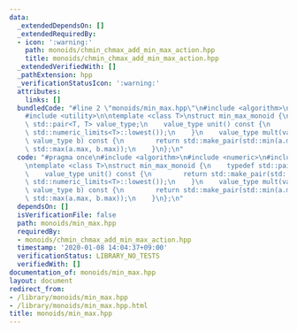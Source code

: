 ```yaml
---
data:
  _extendedDependsOn: []
  _extendedRequiredBy:
  - icon: ':warning:'
    path: monoids/chmin_chmax_add_min_max_action.hpp
    title: monoids/chmin_chmax_add_min_max_action.hpp
  _extendedVerifiedWith: []
  _pathExtension: hpp
  _verificationStatusIcon: ':warning:'
  attributes:
    links: []
  bundledCode: "#line 2 \"monoids/min_max.hpp\"\n#include <algorithm>\n#include <numeric>\n\
    #include <utility>\n\ntemplate <class T>\nstruct min_max_monoid {\n    typedef\
    \ std::pair<T, T> value_type;\n    value_type unit() const {\n        return std::make_pair(std::numeric_limits<T>::max(),\
    \ std::numeric_limits<T>::lowest());\n    }\n    value_type mult(value_type a,\
    \ value_type b) const {\n        return std::make_pair(std::min(a.min, b.min),\
    \ std::max(a.max, b.max));\n    }\n};\n"
  code: "#pragma once\n#include <algorithm>\n#include <numeric>\n#include <utility>\n\
    \ntemplate <class T>\nstruct min_max_monoid {\n    typedef std::pair<T, T> value_type;\n\
    \    value_type unit() const {\n        return std::make_pair(std::numeric_limits<T>::max(),\
    \ std::numeric_limits<T>::lowest());\n    }\n    value_type mult(value_type a,\
    \ value_type b) const {\n        return std::make_pair(std::min(a.min, b.min),\
    \ std::max(a.max, b.max));\n    }\n};\n"
  dependsOn: []
  isVerificationFile: false
  path: monoids/min_max.hpp
  requiredBy:
  - monoids/chmin_chmax_add_min_max_action.hpp
  timestamp: '2020-01-08 14:04:37+09:00'
  verificationStatus: LIBRARY_NO_TESTS
  verifiedWith: []
documentation_of: monoids/min_max.hpp
layout: document
redirect_from:
- /library/monoids/min_max.hpp
- /library/monoids/min_max.hpp.html
title: monoids/min_max.hpp
---
```

